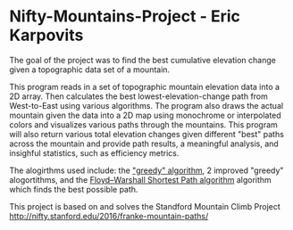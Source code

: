 # Nifty-Mountains-Project - Eric Karpovits

The goal of the project was to find the best cumulative elevation change given a topographic data set of a mountain. 

This program reads in a set of topographic mountain elevation data into a 2D array. Then calculates the best lowest-elevation-change path from West-to-East using various algorithms. The program also draws the actual mountain given the data into a 2D map using monochrome or interpolated colors and visualizes various paths through the mountains. This program will also return various total elevation changes given different "best" paths across the mountain and provide path results, a meaningful analysis, and insighful statistics, such as efficiency metrics.

The alogirthms used include: the ["greedy" algorithm](https://en.wikipedia.org/wiki/Greedy_algorithm), 2 improved "greedy" alogortithms, and the [Floyd–Warshall Shortest Path algorithm](https://en.wikipedia.org/wiki/Floyd%E2%80%93Warshall_algorithm) algorithm which finds the best possible path.

This project is based on and solves the Standford Mountain Climb Project http://nifty.stanford.edu/2016/franke-mountain-paths/

